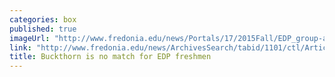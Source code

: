 ```yaml
---
categories: box
published: true
imageUrl: "http://www.fredonia.edu/news/Portals/17/2015Fall/EDP_group-at-Lodge-for-web.jpg"
link: "http://www.fredonia.edu/news/ArchivesSearch/tabid/1101/ctl/ArticleView/mid/1878/articleId/5509/Buckthorn_is_no_match_for_EDP_freshmen.aspx"
title: Buckthorn is no match for EDP freshmen
---
```




